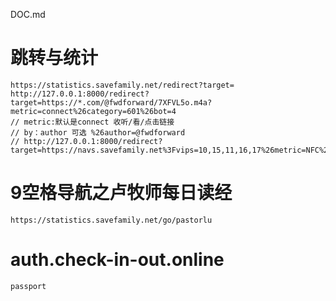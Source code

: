 DOC.md

# 跳转与统计 
	https://statistics.savefamily.net/redirect?target=
	http://127.0.0.1:8000/redirect?target=https://*.com/@fwdforward/7XFVL5o.m4a?metric=connect%26category=601%26bot=4
    // metric:默认是connect 收听/看/点击链接
    // by：author 可选 %26author=@fwdforward
    // http://127.0.0.1:8000/redirect?target=https://navs.savefamily.net%3Fvips=10,15,11,16,17%26metric=NFC%26keyword=nav

# 9空格导航之卢牧师每日读经
	https://statistics.savefamily.net/go/pastorlu

# auth.check-in-out.online
	passport